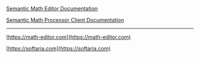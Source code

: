 [Semantic Math Editor Documentation](https://softaria.github.io/semantic-math-editor)

[Semantic Math Processor Client Documentation](https://softaria.github.io/semantic-math-processor-client/)

* * *

[https://math-editor.com](https://math-editor.com) 

[https://softaria.com](https://softaria.com)

